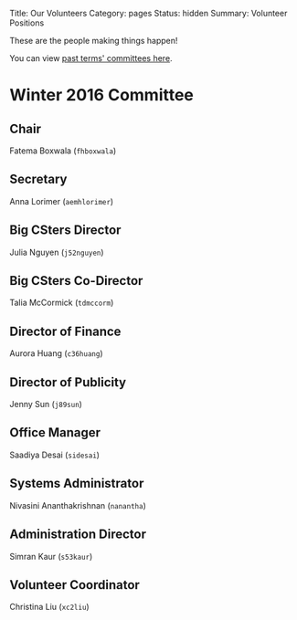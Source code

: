 Title: Our Volunteers
Category: pages
Status: hidden
Summary: Volunteer Positions

These are the people making things happen!

You can view [past terms' committees here]({filename}/pages/past-exec.md).

# Winter 2016 Committee #

## Chair ##

Fatema Boxwala (`fhboxwala`)

## Secretary ##

Anna Lorimer (`aemhlorimer`)

## Big CSters Director ##

Julia Nguyen (`j52nguyen`)

## Big CSters Co-Director ##

Talia McCormick (`tdmccorm`)

## Director of Finance ##

Aurora Huang (`c36huang`)

## Director of Publicity ##

Jenny Sun (`j89sun`)

## Office Manager ##

Saadiya Desai (`sidesai`)

## Systems Administrator ##

Nivasini Ananthakrishnan (`nanantha`)

## Administration Director ##

Simran Kaur (`s53kaur`)

## Volunteer Coordinator ##

Christina Liu (`xc2liu`)
